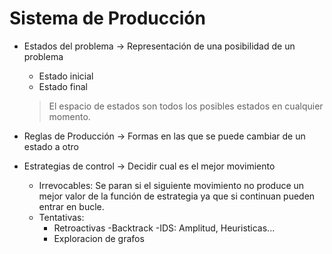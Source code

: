 # Sistema de Producción
- Estados del problema -> Representación de una posibilidad de un problema
	- Estado inicial
	- Estado final

	 > El espacio de estados son todos los posibles estados en cualquier momento.	  

- Reglas de Producción -> Formas en las que se puede cambiar de un estado a otro
- Estrategias de control -> Decidir cual es el mejor movimiento
	- Irrevocables: Se paran si el siguiente movimiento no produce un mejor valor de la función de estrategia ya que si continuan pueden entrar en bucle.
	- Tentativas: 
		- Retroactivas
			-Backtrack
			-IDS: Amplitud, Heuristicas...
		- Exploracion de grafos